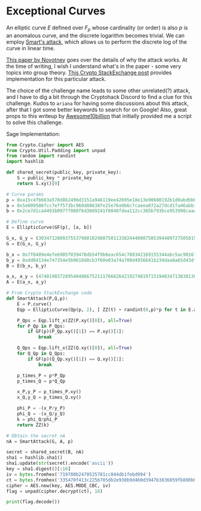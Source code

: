 # Exceptional Curves

An elliptic curve $E$ defined over $F_p$ whose cardinality (or order) is also $p$ is an anomalous curve, and the discrete logarithm becomes trivial. We can employ [Smart's attack](https://web.archive.org/web/20170511043406/http://www.hpl.hp.com/techreports/97/HPL-97-128.html), which allows us to perform the discrete log of the curve in linear time. 

[This paper by Novotney](https://wstein.org/edu/2010/414/projects/novotney.pdf) goes over the details of why the attack works. At the time of writing, I wish I understand what's in the paper - some very topics into group theory. [This Crypto StackExchange post](https://crypto.stackexchange.com/questions/70454/why-smarts-attack-doesnt-work-on-this-ecdlp) provides implementation for this particular attack. 

The choice of the challenge name leads to some other unrelated(?) attack, and I have to dig a bit through the Cryptohack Discord to find a clue for this challenge. Kudos to `ariana` for having some discussions about this attack, after that I got some better keywords to search for on Google! Also, great props to this writeup by [Awesome10billion](https://ctftime.org/writeup/30559) that initially provided me a script to solve this challenge.

Sage Implementation: 

```python
from Crypto.Cipher import AES
from Crypto.Util.Padding import unpad
from random import randint
import hashlib

def shared_secret(public_key, private_key):
    S = public_key * private_key
    return S.xy()[0]

# Curve params
p = 0xa15c4fb663a578d8b2496d3151a946119ee42695e18e13e90600192b1d0abdbb6f787f90c8d102ff88e284dd4526f5f6b6c980bf88f1d0490714b67e8a2a2b77
a = 0x5e009506fcc7eff573bc960d88638fe25e76a9b6c7caeea072a27dcd1fa46abb15b7b6210cf90caba982893ee2779669bac06e267013486b22ff3e24abae2d42
b = 0x2ce7d1ca4493b0977f088f6d30d9241f8048fdea112cc385b793bce953998caae680864a7d3aa437ea3ffd1441ca3fb352b0b710bb3f053e980e503be9a7fece

# Define curve
E = EllipticCurve(GF(p), [a, b])

G_x, G_y = (3034712809375537908102988750113382444008758539448972750581525810900634243392172703684905257490982543775233630011707375189041302436945106395617312498769005, 4986645098582616415690074082237817624424333339074969364527548107042876175480894132576399611027847402879885574130125050842710052291870268101817275410204850)
G = E(G_x, G_y)

b_x = 0x7f0489e4efe6905f039476db54f9b6eac654c780342169155344abc5ac90167adc6b8dabacec643cbe420abffe9760cbc3e8a2b508d24779461c19b20e242a38
b_y = 0xdd04134e747354e5b9618d8cb3f60e03a74a709d4956641b234daa8a65d43df34e18d00a59c070801178d198e8905ef670118c15b0906d3a00a662d3a2736bf
B = E(b_x, b_y)

a_x, a_y = (4748198372895404866752111766626421927481971519483471383813044005699388317650395315193922226704604937454742608233124831870493636003725200307683939875286865, 2421873309002279841021791369884483308051497215798017509805302041102468310636822060707350789776065212606890489706597369526562336256272258544226688832663757)
A = E(a_x, a_y)

# From Crypto StackExchange code
def SmartAttack(P,Q,p):
    E = P.curve()
    Eqp = EllipticCurve(Qp(p, 2), [ ZZ(t) + randint(0,p)*p for t in E.a_invariants() ])

    P_Qps = Eqp.lift_x(ZZ(P.xy()[0]), all=True)
    for P_Qp in P_Qps:
        if GF(p)(P_Qp.xy()[1]) == P.xy()[1]:
            break

    Q_Qps = Eqp.lift_x(ZZ(Q.xy()[0]), all=True)
    for Q_Qp in Q_Qps:
        if GF(p)(Q_Qp.xy()[1]) == Q.xy()[1]:
            break

    p_times_P = p*P_Qp
    p_times_Q = p*Q_Qp

    x_P,y_P = p_times_P.xy()
    x_Q,y_Q = p_times_Q.xy()

    phi_P = -(x_P/y_P)
    phi_Q = -(x_Q/y_Q)
    k = phi_Q/phi_P
    return ZZ(k)

# Obtain the secret nA
nA = SmartAttack(G, A, p)

secret = shared_secret(B, nA)
sha1 = hashlib.sha1()
sha1.update(str(secret).encode('ascii'))
key = sha1.digest()[:16]
iv = bytes.fromhex('719700b2470525781cc844db1febd994')
ct = bytes.fromhex('335470f413c225b705db2e930b9d460d3947b3836059fb890b044e46cbb343f0') 
cipher = AES.new(key, AES.MODE_CBC, iv)
flag = unpad(cipher.decrypt(ct), 16)

print(flag.decode())
```